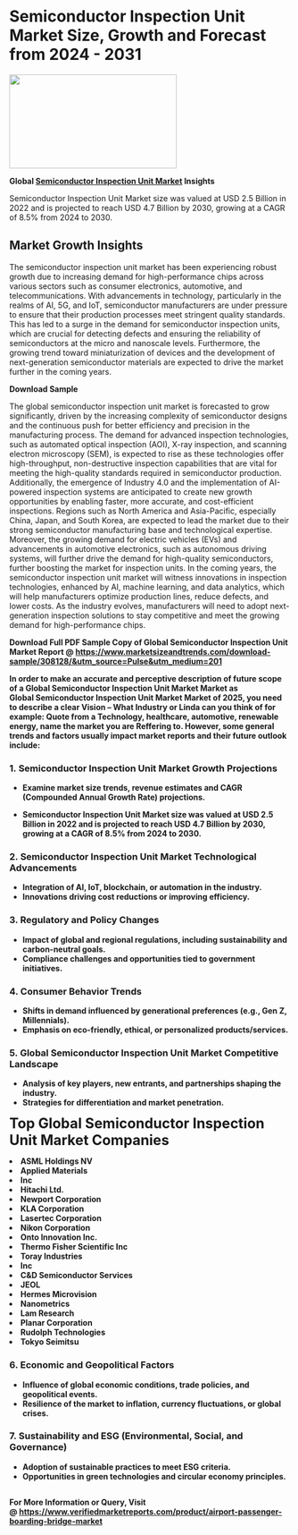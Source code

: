 <H1>Semiconductor Inspection Unit Market Size, Growth and Forecast from 2024 - 2031</H1><img class="aligncenter size-medium wp-image-584254" src="https://thirdeyenews.in/wp-content/uploads/2024/09/Global-Market-Research-300x168.jpeg" alt="" width="300" height="168" /><p><strong>Global&nbsp;<a href="https://www.marketsizeandtrends.com/download-sample/308128/&amp;utm_source=Pulse&amp;utm_medium=201">Semiconductor Inspection Unit Market</a> Insights</strong></p><p>Semiconductor Inspection Unit Market size was valued at USD 2.5 Billion in 2022 and is projected to reach USD 4.7 Billion by 2030, growing at a CAGR of 8.5% from 2024 to 2030.</p><p><h2>Market Growth Insights</h2> <p>The semiconductor inspection unit market has been experiencing robust growth due to increasing demand for high-performance chips across various sectors such as consumer electronics, automotive, and telecommunications. With advancements in technology, particularly in the realms of AI, 5G, and IoT, semiconductor manufacturers are under pressure to ensure that their production processes meet stringent quality standards. This has led to a surge in the demand for semiconductor inspection units, which are crucial for detecting defects and ensuring the reliability of semiconductors at the micro and nanoscale levels. Furthermore, the growing trend toward miniaturization of devices and the development of next-generation semiconductor materials are expected to drive the market further in the coming years.</p> <p><strong>Download Sample</strong></p> <p>The global semiconductor inspection unit market is forecasted to grow significantly, driven by the increasing complexity of semiconductor designs and the continuous push for better efficiency and precision in the manufacturing process. The demand for advanced inspection technologies, such as automated optical inspection (AOI), X-ray inspection, and scanning electron microscopy (SEM), is expected to rise as these technologies offer high-throughput, non-destructive inspection capabilities that are vital for meeting the high-quality standards required in semiconductor production. Additionally, the emergence of Industry 4.0 and the implementation of AI-powered inspection systems are anticipated to create new growth opportunities by enabling faster, more accurate, and cost-efficient inspections. Regions such as North America and Asia-Pacific, especially China, Japan, and South Korea, are expected to lead the market due to their strong semiconductor manufacturing base and technological expertise. Moreover, the growing demand for electric vehicles (EVs) and advancements in automotive electronics, such as autonomous driving systems, will further drive the demand for high-quality semiconductors, further boosting the market for inspection units. In the coming years, the semiconductor inspection unit market will witness innovations in inspection technologies, enhanced by AI, machine learning, and data analytics, which will help manufacturers optimize production lines, reduce defects, and lower costs. As the industry evolves, manufacturers will need to adopt next-generation inspection solutions to stay competitive and meet the growing demand for high-performance chips. <p><strong></p><p><span class=""><strong>Download Full PDF Sample Copy of Global Semiconductor Inspection Unit Market Report</strong> @ <a href="https://www.marketsizeandtrends.com/download-sample/308128/&amp;utm_source=Pulse&amp;utm_medium=201" target="_blank">https://www.marketsizeandtrends.com/download-sample/308128/&amp;utm_source=Pulse&amp;utm_medium=201</a></span></p><p>In order to make an accurate and perceptive description of future scope of a Global&nbsp;Semiconductor Inspection Unit Market Market as Global&nbsp;Semiconductor Inspection Unit Market Market of 2025, you need to describe a clear Vision &ndash; What Industry or Linda can you think of for example: Quote from a Technology, healthcare, automotive, renewable energy, name the market you are Reffering to. However, some general trends and factors usually impact market reports and their future outlook include:</p><h3>1.&nbsp;<strong>Semiconductor Inspection Unit Market Growth Projections</strong></h3><ul><li>Examine market size trends, revenue estimates and CAGR (Compounded Annual Growth Rate) projections.</li><li><p>Semiconductor Inspection Unit Market size was valued at USD 2.5 Billion in 2022 and is projected to reach USD 4.7 Billion by 2030, growing at a CAGR of 8.5% from 2024 to 2030.</p></li></ul><h3>2.&nbsp;<strong>Semiconductor Inspection Unit Market Technological Advancements</strong></h3><ul><li>Integration of AI, IoT, blockchain, or automation in the industry.</li><li>Innovations driving cost reductions or improving efficiency.</li></ul><h3>3.&nbsp;<strong>Regulatory and Policy Changes</strong></h3><ul><li>Impact of global and regional regulations, including sustainability and carbon-neutral goals.</li><li>Compliance challenges and opportunities tied to government initiatives.</li></ul><h3>4.&nbsp;<strong>Consumer Behavior Trends</strong></h3><ul><li>Shifts in demand influenced by generational preferences (e.g., Gen Z, Millennials).</li><li>Emphasis on eco-friendly, ethical, or personalized products/services.</li></ul><h3>5.&nbsp;<strong>Global Semiconductor Inspection Unit Market Competitive Landscape</strong></h3><ul><li>Analysis of key players, new entrants, and partnerships shaping the industry.</li><li>Strategies for differentiation and market penetration.</li></ul><p data-pm-slice="1 1 []"><span style="color: inherit; font-family: inherit; font-size: 25px;">Top Global Semiconductor Inspection Unit Market Companies</span></p><div class="" data-test-id=""><p><li>ASML Holdings NV</li><li> Applied Materials</li><li> Inc</li><li> Hitachi Ltd.</li><li> Newport Corporation</li><li> KLA Corporation</li><li> Lasertec Corporation</li><li> Nikon Corporation</li><li> Onto Innovation Inc.</li><li> Thermo Fisher Scientific Inc</li><li> Toray Industries</li><li> Inc</li><li> C&D Semiconductor Services</li><li> JEOL</li><li> Hermes Microvision</li><li> Nanometrics</li><li> Lam Research</li><li> Planar Corporation</li><li> Rudolph Technologies</li><li> Tokyo Seimitsu</li></p></div><h3>6.&nbsp;<strong>Economic and Geopolitical Factors</strong></h3><ul><li>Influence of global economic conditions, trade policies, and geopolitical events.</li><li>Resilience of the market to inflation, currency fluctuations, or global crises.</li></ul><h3>7.&nbsp;<strong>Sustainability and ESG (Environmental, Social, and Governance)</strong></h3><ul><li>Adoption of sustainable practices to meet ESG criteria.</li><li>Opportunities in green technologies and circular economy principles.</li></ul><h2><strong style="font-size: 14px;">For More Information or Query, Visit @&nbsp;</strong><a style="background-color: #ffffff; font-size: 14px;" href="https://www.marketsizeandtrends.com/report/semiconductor-inspection-unit-market/" target="_blank">https://www.verifiedmarketreports.com/product/airport-passenger-boarding-bridge-market</a></h2>
